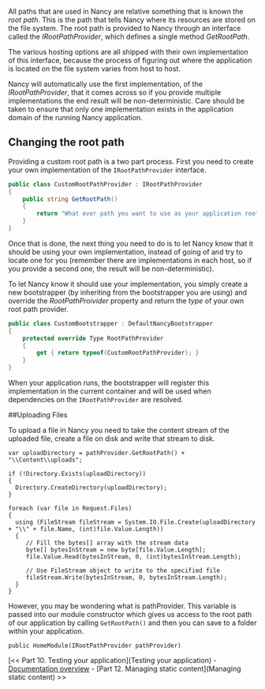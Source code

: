 All paths that are used in Nancy are relative something that is known the _root path_. This is the path that tells Nancy where its resources are stored on the file system. The root path is provided to Nancy through an interface called the _IRootPathProvider_, which defines a single method _GetRootPath_.

The various hosting options are all shipped with their own implementation of this interface, because the process of figuring out where the application is located on the file system varies from host to host.

Nancy will automatically use the first implementation, of the _IRootPathProvider_, that it comes across so if you provide multiple implementations the end result will be non-deterministic. Care should be taken to ensure that only one implementation exists in the application domain of the running Nancy application.

## Changing the root path

Providing a custom root path is a two part process. First you need to create your own implementation of the `IRootPathProvider` interface.
```c#
public class CustomRootPathProvider : IRootPathProvider
{
    public string GetRootPath()
    {
        return "What ever path you want to use as your application root";
    }
}
```

Once that is done, the next thing you need to do is to let Nancy know that it should be using your own implementation, instead of going of and try to locate one for you (remember there are implementations in each host, so if you provide a second one, the result will be non-deterministic).

To let Nancy know it should use your implementation, you simply create a new bootstrapper (by inheriting from the bootstrapper you are using) and override the _RootPathProivider_ property and return the _type_ of your own root path provider.

```c#
public class CustomBootstrapper : DefaultNancyBootstrapper
{
    protected override Type RootPathProvider
    {
        get { return typeof(CustomRootPathProvider); }
    }
}
```
When your application runs, the bootstrapper will register this implementation in the current container and will be used when dependencies on the `IRootPathProvider` are resolved.

##Uploading Files

To upload a file in Nancy you need to take the content stream of the uploaded file, create a file on disk and write that stream to disk.

    var uploadDirectory = pathProvider.GetRootPath() + "\\Content\\uploads";
    
    if (!Directory.Exists(uploadDirectory))
    {
      Directory.CreateDirectory(uploadDirectory);
    }
    
    foreach (var file in Request.Files)
    {
      using (FileStream fileStream = System.IO.File.Create(uploadDirectory + "\\" + file.Name, (int)file.Value.Length))
      {
         // Fill the bytes[] array with the stream data
         byte[] bytesInStream = new byte[file.Value.Length];
         file.Value.Read(bytesInStream, 0, (int)bytesInStream.Length);
    
         // Use FileStream object to write to the specified file
         fileStream.Write(bytesInStream, 0, bytesInStream.Length);
      }
    }

However, you may be wondering what is pathProvider. This variable is passed into our module constructor which gives us access to the root path of our application by calling `GetRootPath()` and then you can save to a folder within your application.

    public HomeModule(IRootPathProvider pathProvider)


[<< Part 10. Testing your application](Testing your application) - [Documentation overview](Documentation) - [Part 12. Managing static content](Managing static content) >>